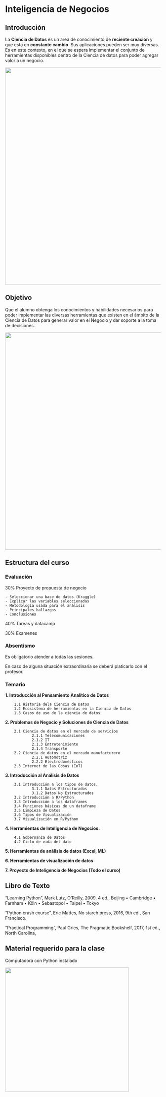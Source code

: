 # Inteligencia de Negocios

## Introducción
La **Ciencia de Datos** es un area de conocimiento de **reciente creación** y que esta en **constante cambio**. Sus aplicaciones pueden ser muy diversas. Es en este contexto, en el que se espera implementar el conjunto de herramientas disponibles dentro de la Ciencia de datos para poder agregar valor a un negocio.

<img src="https://github.com/edavgaun/Inteligencia-de-negocios/blob/master/img/datascience.png" width=700>


## Objetivo
Que el alumno obtenga los conocimientos y habilidades necesarios para poder implementar las diversas herramientas que existen en el ámbito de la Ciencia de Datos para generar valor en el Negocio y dar soporte a la toma de decisiones.

<img src="https://github.com/edavgaun/Inteligencia-de-negocios/blob/master/img/decision.png" width=700>

## Estructura del curso

  ### Evaluación
  
  30% Proyecto de propuesta de negocio
  
    - Seleccionar una base de datos (Kraggle)
    - Explicar las variables seleccionadas
    - Metodología usada para el análisis
    - Principales hallazgos
    - Conclusiones
   
  40% Tareas y datacamp
  
  30% Examenes

  ### Absentismo
  
  Es obligatorio atender a todas las sesiones.

  En caso de alguna situación extraordinaria se deberá platicarlo con el profesor.

  ### Temario
   **1. Introducción al Pensamiento Analítico de Datos**
   
        1.1 Historia dela Ciencia de Datos
        1.2 Ecosistema de herramientas en la Ciencia de Datos
        1.3 Casos de uso de la ciencia de datos


   **2. Problemas de Negocio y Soluciones de Ciencia de Datos**
   
        2.1 Ciencia de datos en el mercado de servicios
                2.1.1 Telecomunicaciones
                2.1.2 IT
                2.1.3 Entretenimiento
                2.1.4 Transporte
        2.2 Ciencia de datos en el mercado manufacturero
                2.2.1 Automotriz
                2.2.2 Electrodomésticos
        2.3 Internet de las Cosas (IoT)


   **3. Introducción al Análisis de Datos**

        3.1 Introducción a los tipos de datos.
                3.1.1 Datos Estructurados
                3.1.2 Datos No Estructurados
        3.2 Introducción a R/Python
        3.3 Introducción a los dataframes
        3.4 Funciones básicas de un dataframe
        3.5 Limpieza de Datos
        3.6 Tipos de Visualización
        3.7 Visualización en R/Python


   **4. Herramientas de Inteligencia de Negocios.**

        4.1 Gobernanza de Datos
        4.2 Ciclo de vida del dato

   **5. Herramientas de análisis de datos (Excel, ML)**

   **6. Herramientas de visualización de datos**

   **7. Proyecto de Inteligencia de Negocios (Todo el curso)**

## Libro de Texto

“Learning Python”, Mark Lutz, O’Reilly, 2009, 4 ed., Beijing • Cambridge • Farnham • Köln • Sebastopol • Taipei • Tokyo

“Python crash course”, Eric Mattes, No starch press, 2016, 9th ed., San Francisco.

“Practical Programming”, Paul Gries, The Pragmatic Bookshelf, 2017, 1st ed., North Carolina, 


## Material requerido para la clase

Computadora con Python instalado

<img src="https://github.com/edavgaun/Inteligencia-de-negocios/blob/master/img/logo.png" width=400>
